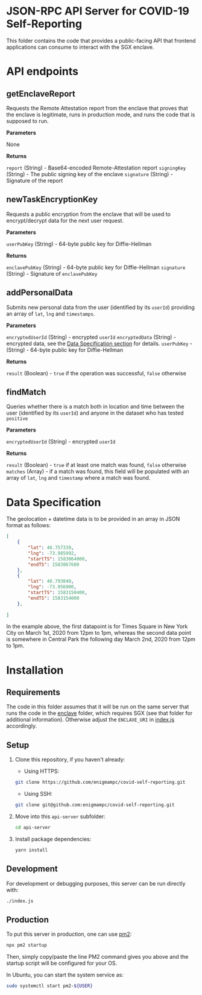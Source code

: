# JSON-RPC API Server for COVID-19 Self-Reporting

This folder contains the code that provides a public-facing API that frontend applications can consume to interact with the SGX enclave.

# API endpoints

## getEnclaveReport

Requests the Remote Attestation report from the enclave that proves that the enclave is legitimate, runs in production mode, and runs the code that is supposed to run.

**Parameters**

None

**Returns**
 
`report` (String) - Base64-encoded Remote-Attestation report
`signingKey` (String) - The public signing key of the enclave
`signature` (String) - Signature of the report

## newTaskEncryptionKey

Requests a public encryption from the enclave that will be used to encrypt/decrypt data for the next user request.

**Parameters**

`userPubKey` (String) - 64-byte public key for Diffie-Hellman

**Returns**

`enclavePubKey` (String) - 64-byte public key for Diffie-Hellman
`signature` (String) - Signature of `enclavePubKey`

## addPersonalData

Submits new personal data from the user (identified by its `userId`) providing an array of `lat`, `lng` and `timestamps`.

**Parameters**

`encryptedUserId` (String) - encrypted `userId`
`encryptedData` (String) - encrypted data, see the [Data Specification section](#data-specification) for details.
`userPubKey` - (String) - 64-byte public key for Diffie-Hellman

**Returns**

`result` (Boolean) - `true` if the operation was successful, `false` otherwise

## findMatch

Queries whether there is a match both in location and time between the user (identified by its `userId`) and anyone in the dataset who has tested `positive`

**Parameters**

`encryptedUserId` (String) - encrypted `userId`

**Returns**

`result` (Boolean) - `true` if at least one match was found, `false` otherwise
`matches` (Array) - if a match was found, this field will be populated with an array of `lat`, `lng` and `timestamp` where a match was found.


# Data Specification

The geolocation + datetime data is to be provided in an array in JSON format as follows:

```json
[
	{
		"lat": 40.757339,
		"lng": -73.985992,
		"startTS": 1583064000,
		"endTS": 1583067600
	},
	{
		"lat": 40.793840,
		"lng": -73.956900,
		"startTS": 1583150400,
		"endTS": 1583154000
	},
	
]
```
In the example above, the first datapoint is for Times Square in New York City on March 1st, 2020 from 12pm to 1pm, whereas the second data point is somewhere in Central Park the following day March 2nd, 2020 from 12pm to 1pm.


# Installation

## Requirements

The code in this folder assumes that it will be run on the same server that runs the code in the [enclave](../enclave) folder, which requires SGX (see that folder for additional information). Otherwise adjust the `ENCLAVE_URI` in [index.js](index.js) accordingly.

## Setup

1. Clone this repository, if you haven't already:

    * Using HTTPS:

    ```bash
    git clone https://github.com/enigmampc/covid-self-reporting.git
    ```

    * Using SSH:

	```bash
	git clone git@github.com:enigmampc/covid-self-reporting.git
	```

2. Move into this `api-server` subfolder:

	```bash
	cd api-server
	```

3. Install package dependencies:

	```bash
	yarn install
	```

## Development

For development or debugging purposes, this server can be run directly with:

```bash
./index.js
```

## Production

To put this server in production, one can use [pm2](https://pm2.keymetrics.io/docs/usage/startup/):

```bash
npx pm2 startup
```

Then, simply copy/paste the line PM2 command gives you above and the startup script will be configured for your OS. 

In Ubuntu, you can start the system service as:

```bash
sudo systemctl start pm2-${USER}
```
